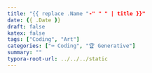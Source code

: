 ```yaml
---
title: "{{ replace .Name "-" " " | title }}"
date: {{ .Date }}
draft: false
katex: false
tags: ["Coding", "Art"]
categories: ["⌨️ Coding", "🏆 Generative"]
summary: ""
typora-root-url: ../../../static
---
```


